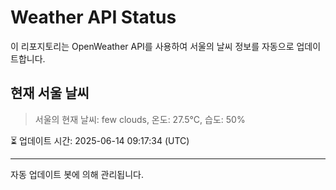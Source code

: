 
# Weather API Status

이 리포지토리는 OpenWeather API를 사용하여 서울의 날씨 정보를 자동으로 업데이트합니다.

## 현재 서울 날씨
> 서울의 현재 날씨: few clouds, 온도: 27.5°C, 습도: 50%

⏳ 업데이트 시간: 2025-06-14 09:17:34 (UTC)

---
자동 업데이트 봇에 의해 관리됩니다.
